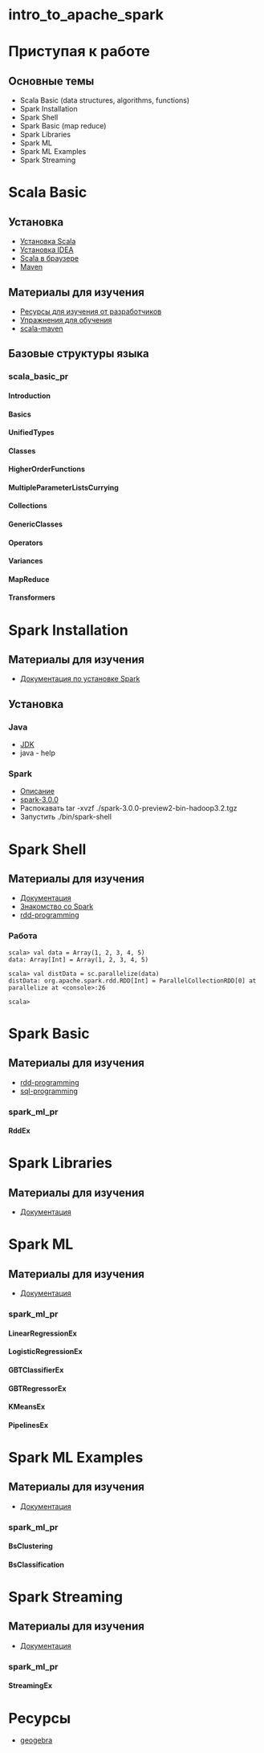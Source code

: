 # intro_to_apache_spark

# Приступая к работе

## Основные темы

* Scala Basic (data structures, algorithms, functions)
* Spark Installation
* Spark Shell
* Spark Basic (map reduce)
* Spark Libraries
* Spark ML
* Spark ML Examples
* Spark Streaming

# Scala Basic

## Установка

* [Установка Scala](https://www.scala-lang.org/download/) 
* [Установка IDEA](https://www.jetbrains.com/ru-ru/idea/download/)
* [Scala в браузере](https://scastie.scala-lang.org/)
* [Maven](https://maven.apache.org/)

## Материалы для изучения

* [Ресурсы для изучения от разработчиков](https://docs.scala-lang.org/getting-started/index.html) 
* [Упражнения для обучения](https://www.scala-exercises.org/std_lib/asserts) 
* [scala-maven](https://github.com/mlidal/scala-maven)

## Базовые структуры языка

### scala_basic_pr

#### Introduction
#### Basics
#### UnifiedTypes
#### Classes
#### HigherOrderFunctions
#### MultipleParameterListsCurrying
#### Collections
#### GenericClasses
#### Operators
#### Variances
#### MapReduce
#### Transformers

# Spark Installation

## Материалы для изучения 

* [Документация по установке Spark](http://spark.apache.org/docs/latest/index.html)

## Установка

### Java

* [JDK](https://www.oracle.com/java/technologies/javase-jdk8-downloads.html)
* java - help

### Spark

* [Описание](https://spark.apache.org/news/spark-3.0.0-preview.html)
* [spark-3.0.0](https://www.apache.org/dyn/closer.lua/spark/spark-3.0.0-preview2/spark-3.0.0-preview2-bin-hadoop3.2.tgz)
* Распокавать tar -xvzf ./spark-3.0.0-preview2-bin-hadoop3.2.tgz
* Запустить ./bin/spark-shell

# Spark Shell

## Материалы для изучения 

* [Документация](https://spark.apache.org/docs/latest/quick-start.html)
* [Знакомство со Spark](https://www.tutorialspoint.com/apache_spark/apache_spark_quick_guide.htm)
* [rdd-programming](https://spark.apache.org/docs/latest/rdd-programming-guide.html)

### Работа

```
scala> val data = Array(1, 2, 3, 4, 5)
data: Array[Int] = Array(1, 2, 3, 4, 5)

scala> val distData = sc.parallelize(data)
distData: org.apache.spark.rdd.RDD[Int] = ParallelCollectionRDD[0] at parallelize at <console>:26

scala>
```

# Spark Basic

## Материалы для изучения 

* [rdd-programming](https://spark.apache.org/docs/latest/rdd-programming-guide.html)
* [sql-programming](https://spark.apache.org/docs/latest/sql-programming-guide.html)

### spark_ml_pr

#### RddEx

# Spark Libraries

## Материалы для изучения 

* [Документация](https://spark.apache.org/)

# Spark ML

## Материалы для изучения 

* [Документация](https://spark.apache.org/docs/latest/ml-guide.html)

### spark_ml_pr

#### LinearRegressionEx
#### LogisticRegressionEx
#### GBTClassifierEx
#### GBTRegressorEx
#### KMeansEx
#### PipelinesEx

# Spark ML Examples

## Материалы для изучения 

* [Документация](https://spark.apache.org/docs/latest/ml-guide.html)

### spark_ml_pr

#### BsClustering
#### BsClassification

# Spark Streaming

## Материалы для изучения 

* [Документация](https://spark.apache.org/streaming/)

### spark_ml_pr

#### StreamingEx

# Ресурсы

* [geogebra](https://www.geogebra.org/)
